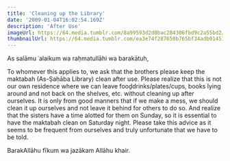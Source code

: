 ```yaml
---
title: 'Cleaning up the Library'
date: '2009-01-04T16:02:54.169Z'
description: 'After Use'
imageUrl: https://64.media.tumblr.com/8a99593d2d0bac284306fbd9c2a55bd2/676295bbb3e961b1-65/s1280x1920/797be718c176adbd3508a960b04f3186990720f2.jpg
thumbnailUrl: https://64.media.tumblr.com/ea3e74f287650b765bf34adb01451d69/676295bbb3e961b1-37/s1280x1920/44b96d886f084f9c0cf908c0b3020f282b6250f1.jpg
---
```


As salāmu ʿalaikum wa raḥmatullāhi wa barakātuh,

To whomever this applies to, we ask that the brothers please keep the maktabah (As-Ṣaḥāba Library) clean after use. Please realize that this is not our own residence where we can leave fooḏdrinks/plates/cups, books lying around and not back on the shelves, etc. without cleaning up after ourselves. It is only from good manners that if we make a mess, we should clean it up ourselves and not leave it behind for others to do so. And realize that the sisters have a time alotted for them on Sunday, so it is essential to have the maktabah clean on Saturday night. Please take this advice as it seems to be frequent from ourselves and truly unfortunate that we have to be told.

BarakAllāhu fīkum wa jazākam Allāhu khair.
